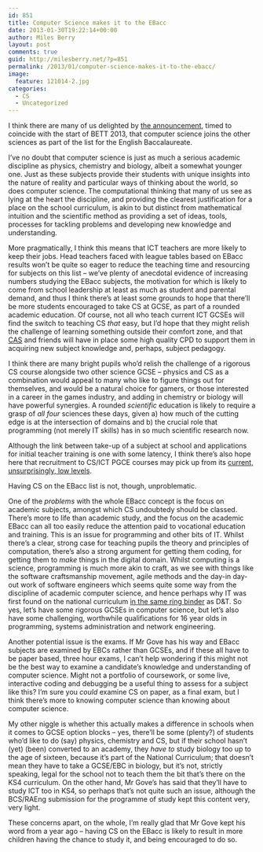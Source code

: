 ```yaml
---
id: 851
title: Computer Science makes it to the EBacc
date: 2013-01-30T19:22:14+00:00
author: Miles Berry
layout: post 
comments: true
guid: http://milesberry.net/?p=851
permalink: /2013/01/computer-science-makes-it-to-the-ebacc/
image:
  feature: 121014-2.jpg
categories:
  - CS
  - Uncategorized
---
```

I think there are many of us delighted by [the announcement](http://www.education.gov.uk/inthenews/inthenews/a00221085/ebacccompsci), timed to coincide with the start of BETT 2013, that computer science joins the other sciences as part of the list for the English Baccalaureate.

I’ve no doubt that computer science is just as much a serious academic discipline as physics, chemistry and biology, albeit a somewhat younger one. Just as these subjects provide their students with unique insights into the nature of reality and particular ways of thinking about the world, so does computer science. The computational thinking that many of us see as lying at the heart the discipline, and providing the clearest justification for a place on the school curriculum, is akin to but distinct from mathematical intuition and the scientific method as providing a set of ideas, tools, processes for tackling problems and developing new knowledge and understanding.

More pragmatically, I think this means that ICT teachers are more likely to keep their jobs. Head teachers faced with league tables based on EBacc results won’t be quite so eager to reduce the teaching time and resourcing for subjects on this list &#8211; we’ve plenty of anecdotal evidence of increasing numbers studying the EBacc subjects, the motivation for which is likely to come from school leadership at least as much as student and parental demand, and thus I think there’s at least some grounds to hope that there’ll be more students encouraged to take CS at GCSE, as part of a rounded academic education. Of course, not all who teach current ICT GCSEs will find the switch to teaching CS _that_ easy, but I’d hope that they might relish the challenge of learning something outside their comfort zone, and that [CAS](http://computingatschool.org.uk) and friends will have in place some high quality CPD to support them in acquiring new subject knowledge and, perhaps, subject pedagogy.

I think there are many bright pupils who’d relish the challenge of a rigorous CS course alongside two other science GCSE &#8211; physics and CS as a combination would appeal to many who like to figure things out for themselves, and would be a natural choice for gamers, or those interested in a career in the games industry, and adding in chemistry or biology will have powerful synergies. A rounded _scientific_ education is likely to require a grasp of _all four_ sciences these days, given a) how much of the cutting edge is at the intersection of domains and b) the crucial role that programming (not merely IT skills) has in so much scientific research now.

Although the link between take-up of a subject at school and applications for initial teacher training is one with some latency, I think there’s also hope here that recruitment to CS/ICT PGCE courses may pick up from its [current, unsurprisingly, low levels](http://www.v3.co.uk/v3-uk/news/2239958/exclusive-uk-faces-severe-shortfall-of-computer-science-teachers).

Having CS on the EBacc list is not, though, unproblematic.

One of the _problems_ with the whole EBacc concept is the focus on academic subjects, amongst which CS undoubtedy should be classed. There’s more to life than academic study, and the focus on the academic EBacc can all too easily reduce the attention paid to vocational education and training. This is an issue for programming and other bits of IT. Whilst there’s a clear, strong case for teaching pupils the theory and principles of computation, there’s also a strong argument for getting them coding, for getting them to _make_ things in the digital domain. Whilst computing is a science, programming is much more akin to craft, as we see with things like the software craftsmanship movement, agile methods and the day-in day-out work of software engineers which seems quite some way from the discipline of academic computer science, and hence perhaps why IT was first found on the national curriculum [in the same ring binder](https://dl.dropbox.com/u/8648376/IT%201990.pdf) as D&T. So yes, let’s have some rigorous GCSEs in computer science, but let’s also have some challenging, worthwhile qualifications for 16 year olds in programming, systems administration and network engineering.

Another potential issue is the exams. If Mr Gove has his way and EBacc subjects are examined by EBCs rather than GCSEs, and if these all have to be paper based, three hour exams, I can’t help wondering if this might not be the best way to examine a candidate&#8217;s knowledge and understanding of computer science. Might not a portfolio of coursework, or some live, interactive coding and debugging be a useful thing to assess for a subject like this? I’m sure you _could_ examine CS on paper, as a final exam, but I think there’s more to knowing computer science than knowing about computer science.

My other niggle is whether this actually makes a difference in schools when it comes to GCSE option blocks &#8211; yes, there’ll be some (plenty?) of students who’d like to do (say) physics, chemistry and CS, but if their school hasn’t (yet) (been) converted to an academy, they _have to_ study biology too up to the age of sixteen, because it’s part of the National Curriculum; that doesn’t mean they have to take a GCSE/EBC in biology, but it’s not, strictly speaking, legal for the school not to teach them the bit that’s there on the KS4 curriculum. On the other hand, Mr Gove’s has said that they’ll have to study ICT too in KS4, so perhaps that&#8217;s not quite such an issue, although the BCS/RAEng submission for the programme of study kept this content very, very light.

These concerns apart, on the whole, I’m really glad that Mr Gove kept his word from a year ago &#8211; having CS on the EBacc is likely to result in more children having the chance to study it, and being encouraged to do so.